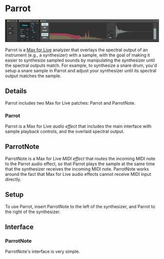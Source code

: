 # Parrot

![Parrot](Parrot.png)

Parrot is a [Max for Live](https://www.ableton.com/en/live/max-for-live/) analyzer that overlays the spectral output of an instrument (e.g., a synthesizer) with a sample, with the goal of making it easier to synthesize sampled sounds by manipulating the synthesizer until the spectral outputs match.
For example, to synthesize a snare drum, you'd setup a snare sample in Parrot and adjust your synthesizer until its spectral output matches the sample.

## Details

Parrot includes two Max for Live patches: Parrot and ParrotNote.

### Parrot

Parrot is a Max for Live *audio effect* that includes the main interface with sample playback controls, and the overlaid spectral output.

## ParrotNote

ParrotNote is a Max for Live *MIDI effect* that routes the incoming MIDI note to the Parrot audio effect, so that Parrot plays the sample at the same time that the synthesizer receives the incoming MIDI note. ParrotNote works around the fact that Max for Live audio effects cannot receive MIDI input directly.

## Setup

To use Parrot, insert ParrotNote to the left of the synthesizer, and Parrot to the right of the synthesizer.

## Interface

### ParrotNote

ParrotNote's interface is very simple.

